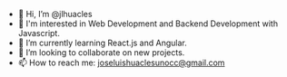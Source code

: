 - 👋 Hi, I’m @jlhuacles
- 👀 I'm interested in Web Development and Backend Development with Javascript.
- 🌱 I’m currently learning React.js and Angular.
- 💞️ I’m looking to collaborate on new projects.
- 📫 How to reach me: joseluishuaclesunocc@gmail.com

<!---
jlhuacles/jlhuacles is a ✨ special ✨ repository because its `README.md` (this file) appears on your GitHub profile.
You can click the Preview link to take a look at your changes.
--->

